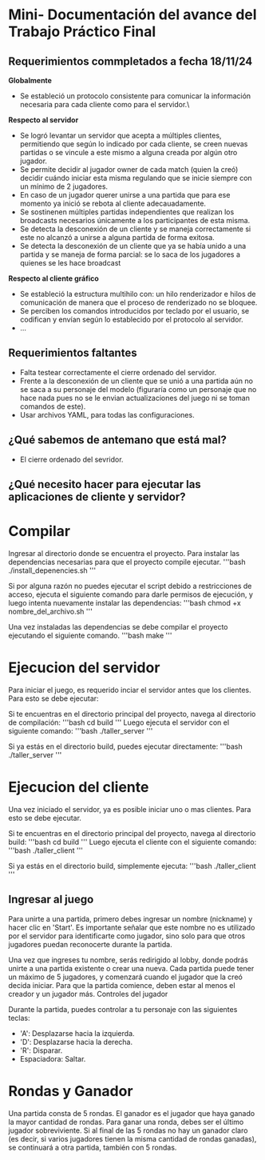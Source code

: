 # Mini- Documentación del avance del Trabajo Práctico Final
## Requerimientos commpletados a fecha 18/11/24
**Globalmente**
* Se estableció un protocolo consistente para comunicar la información necesaria para cada cliente como para el servidor.\

**Respecto al servidor**
* Se logró levantar un servidor que acepta a múltiples clientes, permitiendo que según lo indicado por cada cliente, se creen nuevas partidas o se vincule a este mismo a alguna creada por algún otro jugador.
* Se permite decidir al jugador owner de cada match (quien la creó) decidir cuándo iniciar esta misma regulando que se inicie siempre con un mínimo de 2 jugadores.
* En caso de un jugador querer unirse a una partida que para ese momento ya inició se rebota al cliente adecauadamente.
* Se sostinenen múltiples partidas independientes que realizan los broadcasts necesarios únicamente a los participantes de esta misma.
* Se detecta la desconexión de un cliente y se maneja correctamente si este no alcanzó a unirse a alguna partida de forma exitosa.
* Se detecta la desconexión de un cliente que ya se había unido a una partida y se maneja de forma parcial: se lo saca de los jugadores a quienes se les hace broadcast
  
[... aquí más sobre la parte del modelo, las fisicas implementadas, la generacion de snapshots, etc...]:#


**Respecto al cliente gráfico**
* Se estableció la estructura multihilo con: un hilo renderizador e hilos de comunicación de manera que el proceso de renderizado no se bloquee. 
* Se perciben los comandos introducidos por teclado por el usuario, se codifican y envían según lo establecido por el protocolo al servidor.
* ...
## Requerimientos faltantes 
[... aqui la se unificará lo que cada uno mencione que es con lo que se topó que faltaba]:#
* Falta testear correctamente el cierre ordenado del servidor.
* Frente a la desconexión de un cliente que se unió a una partida aún no se saca a su personaje del modelo (figuraría como un personaje que no hace nada pues no se le envian actualizaciones del juego ni se toman comandos de este).
* Usar archivos YAML, para todas las configuraciones.



## ¿Qué sabemos de antemano que está mal?
[... aqui se unificará lo que cada uno note en el codigo que escribió]:#
* El cierre ordenado del sevridor.

## ¿Qué necesito hacer para ejecutar las aplicaciones de cliente y servidor? 

# Compilar
Ingresar al directorio donde se encuentra el proyecto.
Para instalar las dependencias necesarias para que el proyecto compile ejecutar.
'''bash
./install_depenencies.sh
'''

Si por alguna razón no puedes ejecutar el script debido a restricciones de acceso, ejecuta el siguiente comando para darle permisos de ejecución, y luego intenta nuevamente instalar las dependencias:
'''bash
chmod +x nombre_del_archivo.sh
'''

Una vez instaladas las dependencias se debe compilar el proyecto ejecutando el siguiente comando.
'''bash
make
'''

# Ejecucion del servidor
Para iniciar el juego, es requerido inciar el servidor antes que los clientes. Para esto se debe ejecutar:

Si te encuentras en el directorio principal del proyecto, navega al directorio de compilación:
'''bash
cd build
'''
Luego ejecuta el servidor con el siguiente comando:
'''bash
./taller_server
'''

Si ya estás en el directorio build, puedes ejecutar directamente:
'''bash
./taller_server
'''

# Ejecucion del cliente
Una vez iniciado el servidor, ya es posible iniciar uno o mas clientes. Para esto se debe ejecutar.

Si te encuentras en el directorio principal del proyecto, navega al directorio build:
'''bash
cd build
'''
Luego ejecuta el cliente con el siguiente comando:
'''bash
./taller_client
'''

Si ya estás en el directorio build, simplemente ejecuta:
'''bash
./taller_client
'''

## Ingresar al juego

Para unirte a una partida, primero debes ingresar un nombre (nickname) y hacer clic en 'Start'. Es importante señalar que este nombre no es utilizado por el servidor para identificarte como jugador, sino solo para que otros jugadores puedan reconocerte durante la partida.

Una vez que ingreses tu nombre, serás redirigido al lobby, donde podrás unirte a una partida existente o crear una nueva. Cada partida puede tener un máximo de 5 jugadores, y comenzará cuando el jugador que la creó decida iniciar. Para que la partida comience, deben estar al menos el creador y un jugador más.
Controles del jugador

Durante la partida, puedes controlar a tu personaje con las siguientes teclas:

* 'A': Desplazarse hacia la izquierda.
* 'D': Desplazarse hacia la derecha.
* 'R': Disparar.
* Espaciadora: Saltar.

# Rondas y Ganador

Una partida consta de 5 rondas. El ganador es el jugador que haya ganado la mayor cantidad de rondas. Para ganar una ronda, debes ser el último jugador sobreviviente. Si al final de las 5 rondas no hay un ganador claro (es decir, si varios jugadores tienen la misma cantidad de rondas ganadas), se continuará a otra partida, también con 5 rondas.